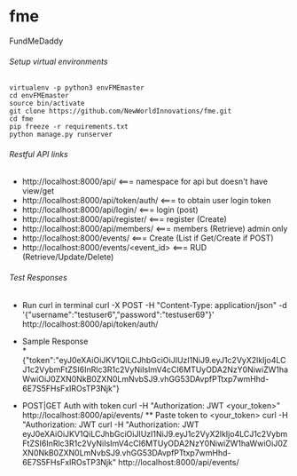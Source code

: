 # fme
FundMeDaddy


###### Setup virtual environments
    virtualenv -p python3 envFMEmaster
    cd envFMEmaster
    source bin/activate
    git clone https://github.com/NewWorldInnovations/fme.git
    cd fme
    pip freeze -r requirements.txt
    python manage.py runserver
    
###### Restful API links
   * http://localhost:8000/api/                 <=== namespace for api but doesn't have view/get
   * http://localhost:8000/api/token/auth/      <=== to obtain user login token
   * http://localhost:8000/api/login/           <=== login (post)
   * http://localhost:8000/api/register/        <=== register (Create)
   * http://localhost:8000/api/members/         <=== members (Retrieve) admin only
   * http://localhost:8000/events/              <=== Create (List if Get/Create if POST)
   * http://localhost:8000/events/<event_id>    <=== RUD (Retrieve/Update/Delete)
   
###### Test Responses
   * Run curl in terminal
        curl -X POST -H "Content-Type: application/json" -d '{"username":"testuser6","password":"testuser69"}' http://localhost:8000/api/token/auth/
        
  * Sample Response     
 *{"token":"eyJ0eXAiOiJKV1QiLCJhbGciOiJIUzI1NiJ9.eyJ1c2VyX2lkIjo4LCJ1c2VybmFtZSI6InRlc3R1c2VyNiIsImV4cCI6MTUyODA2NzY0NiwiZW1haWwiOiJ0ZXN0NkB0ZXN0LmNvbSJ9.vhGG53DAvpfPTtxp7wmHhd-6E7S5FHsFxIROsTP3Njk"}
  * POST|GET Auth with token
        curl -H "Authorization: JWT <your_token>" http://localhost:8000/api/events/
  ** Paste token to <your_token>
        curl -H "Authorization: JWT 
        curl -H "Authorization: JWT eyJ0eXAiOiJKV1QiLCJhbGciOiJIUzI1NiJ9.eyJ1c2VyX2lkIjo4LCJ1c2VybmFtZSI6InRlc3R1c2VyNiIsImV4cCI6MTUyODA2NzY0NiwiZW1haWwiOiJ0ZXN0NkB0ZXN0LmNvbSJ9.vhGG53DAvpfPTtxp7wmHhd-6E7S5FHsFxIROsTP3Njk" http://localhost:8000/api/events/
        
        
    
